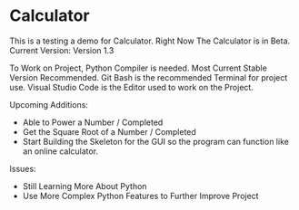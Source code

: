 # Calculator

This is a testing a demo for Calculator. 
Right Now The Calculator is in Beta.
Current Version: Version 1.3

To Work on Project, Python Compiler is needed. Most Current Stable Version Recommended.
Git Bash is the recommended Terminal for project use.
Visual Studio Code is the Editor used to work on the Project.

Upcoming Additions:

- Able to Power a Number / Completed
- Get the Square Root of a Number / Completed
- Start Building the Skeleton for the GUI so the program can function like an online calculator.

Issues:

- Still Learning More About Python
- Use More Complex Python Features to Further Improve Project


